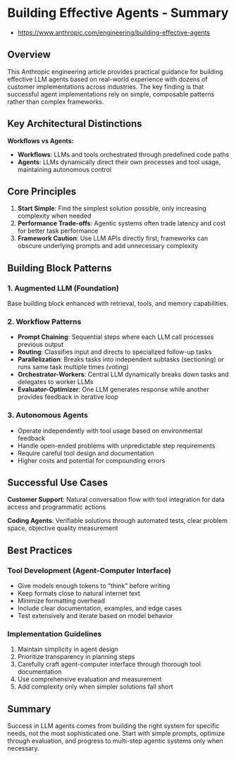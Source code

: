 # Building Effective Agents - Summary

- https://www.anthropic.com/engineering/building-effective-agents

## Overview
This Anthropic engineering article provides practical guidance for building effective LLM agents based on real-world experience with dozens of customer implementations across industries. The key finding is that successful agent implementations rely on simple, composable patterns rather than complex frameworks.

## Key Architectural Distinctions

**Workflows vs Agents:**
- **Workflows**: LLMs and tools orchestrated through predefined code paths
- **Agents**: LLMs dynamically direct their own processes and tool usage, maintaining autonomous control

## Core Principles

1. **Start Simple**: Find the simplest solution possible, only increasing complexity when needed
2. **Performance Trade-offs**: Agentic systems often trade latency and cost for better task performance
3. **Framework Caution**: Use LLM APIs directly first; frameworks can obscure underlying prompts and add unnecessary complexity

## Building Block Patterns

### 1. Augmented LLM (Foundation)
Base building block enhanced with retrieval, tools, and memory capabilities.

### 2. Workflow Patterns
- **Prompt Chaining**: Sequential steps where each LLM call processes previous output
- **Routing**: Classifies input and directs to specialized follow-up tasks
- **Parallelization**: Breaks tasks into independent subtasks (sectioning) or runs same task multiple times (voting)
- **Orchestrator-Workers**: Central LLM dynamically breaks down tasks and delegates to worker LLMs
- **Evaluator-Optimizer**: One LLM generates response while another provides feedback in iterative loop

### 3. Autonomous Agents
- Operate independently with tool usage based on environmental feedback
- Handle open-ended problems with unpredictable step requirements
- Require careful tool design and documentation
- Higher costs and potential for compounding errors

## Successful Use Cases

**Customer Support**: Natural conversation flow with tool integration for data access and programmatic actions

**Coding Agents**: Verifiable solutions through automated tests, clear problem space, objective quality measurement

## Best Practices

### Tool Development (Agent-Computer Interface)
- Give models enough tokens to "think" before writing
- Keep formats close to natural internet text
- Minimize formatting overhead
- Include clear documentation, examples, and edge cases
- Test extensively and iterate based on model behavior

### Implementation Guidelines
1. Maintain simplicity in agent design
2. Prioritize transparency in planning steps
3. Carefully craft agent-computer interface through thorough tool documentation
4. Use comprehensive evaluation and measurement
5. Add complexity only when simpler solutions fall short

## Summary
Success in LLM agents comes from building the right system for specific needs, not the most sophisticated one. Start with simple prompts, optimize through evaluation, and progress to multi-step agentic systems only when necessary.
